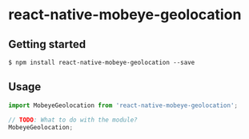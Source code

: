 # react-native-mobeye-geolocation

## Getting started

`$ npm install react-native-mobeye-geolocation --save`

## Usage
```javascript
import MobeyeGeolocation from 'react-native-mobeye-geolocation';

// TODO: What to do with the module?
MobeyeGeolocation;
```
